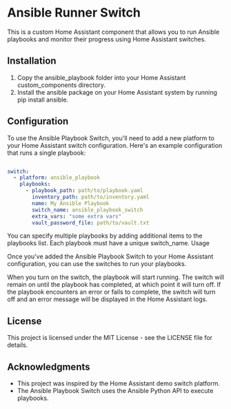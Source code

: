 # Ansible Runner Switch

This is a custom Home Assistant component that allows you to run Ansible playbooks and monitor their progress using Home Assistant switches.

## Installation

1. Copy the ansible_playbook folder into your Home Assistant custom_components directory.
2. Install the ansible package on your Home Assistant system by running pip install ansible.

## Configuration

To use the Ansible Playbook Switch, you'll need to add a new platform to your Home Assistant switch configuration. Here's an example configuration that runs a single playbook:

```yaml

switch:
  - platform: ansible_playbook
    playbooks:
      - playbook_path: path/to/playbook.yaml
        inventory_path: path/to/inventory.yaml
        name: My Ansible Playbook
        switch_name: ansible_playbook_switch
        extra_vars: "some extra vars"
        vault_password_file: path/to/vault.txt


```

You can specify multiple playbooks by adding additional items to the playbooks list. Each playbook must have a unique switch_name.
Usage

Once you've added the Ansible Playbook Switch to your Home Assistant configuration, you can use the switches to run your playbooks.

When you turn on the switch, the playbook will start running. The switch will remain on until the playbook has completed, at which point it will turn off. If the playbook encounters an error or fails to complete, the switch will turn off and an error message will be displayed in the Home Assistant logs.

## License

This project is licensed under the MIT License - see the LICENSE file for details.

## Acknowledgments

* This project was inspired by the Home Assistant demo switch platform.
* The Ansible Playbook Switch uses the Ansible Python API to execute playbooks.
